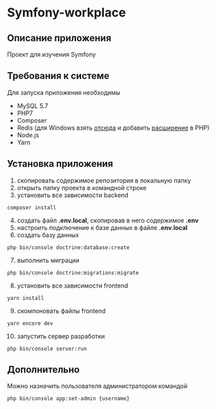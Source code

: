 # Symfony-workplace
## Описание приложения
Проект для изучения Symfony

## Требования к системе
Для запуска приложения необходимы
* MySQL 5.7
* PHP7
* Composer
* Redis (для Windows взять [отсюда](https://github.com/MicrosoftArchive/redis/releases) и добавить [расширение](https://pecl.php.net/package/redis/3.1.4/windows) в PHP)
* Node.js
* Yarn

## Установка приложения
1. скопировать содержимое репозитория в локальную папку
2. открыть папку проекта в командной строке
3. установить все зависимости backend
```
composer install
```
4. создать файл **.env.local**, скопировав в него содержимое **.env**
5. настроить подключение к базе данных в файле **.env.local**
6. создать базу данных
```
php bin/console doctrine:database:create
```
7. выполнить миграции
```
php bin/console doctrine:migrations:migrate
```
8. установить все зависимости frontend
```
yarn install
```
9. скомпоновать файлы frontend
```
yarn encore dev
```
10. запустить сервер разработки
```
php bin/console server:run
```

## Дополнительно
Можно назначить пользователя администратором командой
```
php bin/console app:set-admin {username}
```
